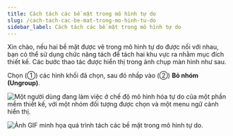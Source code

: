 ```yaml
---
title: Cách tách các bề mặt trong mô hình tự do
slug: /cach-tach-cac-be-mat-trong-mo-hinh-tu-do
sidebar_label: Cách tách các bề mặt trong mô hình tự do
---
```


Xin chào, nếu hai bề mặt được vẽ trong mô hình tự do được nối với nhau, bạn có thể sử dụng chức năng tách để tách hai khu vực ra nhằm mục đích thiết kế. Các bước thao tác được hiển thị trong ảnh chụp màn hình như sau.

Chọn (①) các hình khối đã chọn, sau đó nhấp vào (②) **Bỏ nhóm (Ungroup)**.

![Một người dùng đang làm việc ở chế độ mô hình hóa tự do của một phần mềm thiết kế, với một nhóm đối tượng được chọn và một menu ngữ cảnh hiển thị.](https://storage.googleapis.com/jegavn_kb/images/77a007db-6b3d-4def-bbcb-80ce54528d13.png)

![Ảnh GIF minh họa quá trình tách các bề mặt trong mô hình tự do.](https://storage.googleapis.com/jegavn_kb/images/af02127e-d638-4d3b-9085-756613a98b22.gif)